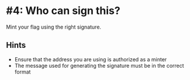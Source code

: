 # #4: Who can sign this?

Mint your flag using the right signature.

## Hints

- Ensure that the address you are using is authorized as a minter
- The message used for generating the signature must be in the correct format
